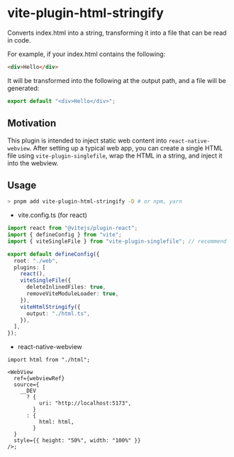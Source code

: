 # vite-plugin-html-stringify

Converts index.html into a string, transforming it into a file that can be read in code.

For example, if your index.html contains the following:

```html
<div>Hello</div>
```

It will be transformed into the following at the output path, and a file will be generated:

```ts
export default "<div>Hello</div>";
```

## Motivation

This plugin is intended to inject static web content into `react-native-webview`. After setting up a typical web app, you can create a single HTML file using `vite-plugin-singlefile`, wrap the HTML in a string, and inject it into the webview.

## Usage

```sh
> pnpm add vite-plugin-html-stringify -D # or npm, yarn
```

- vite.config.ts (for react)

```ts
import react from "@vitejs/plugin-react";
import { defineConfig } from "vite";
import { viteSingleFile } from "vite-plugin-singlefile"; // recommend

export default defineConfig({
  root: "./web",
  plugins: [
    react(),
    viteSingleFile({
      deleteInlinedFiles: true,
      removeViteModuleLoader: true,
    }),
    viteHtmlStringify({
      output: "./html.ts",
    }),
  ],
});
```

- react-native-webview

```tsx
import html from "./html";

<WebView
  ref={webviewRef}
  source={
    __DEV
      ? {
          uri: "http://localhost:5173",
        }
      : {
          html: html,
        }
  }
  style={{ height: "50%", width: "100%" }}
/>;
```
